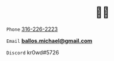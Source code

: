 
<h1 align="center">
👨‍💻

</h1>

  
 ```Phone``` <a href="tel:3162262223">316-226-2223‬</a>
 
  ```Email``` **ballos.michael@gmail.com**
 
  ```Discord``` kr0wd#5726
